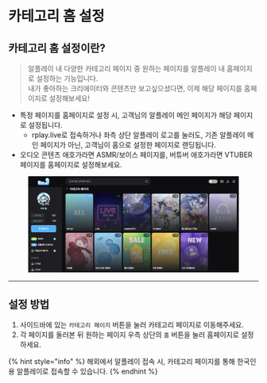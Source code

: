 # 카테고리 홈 설정

## 카테고리 홈 설정이란?

> 알플레이 내 다양한 카테고리 페이지 중 원하는 페이지를 알플레이 내 홈페이지로 설정하는 기능입니다.\
> 내가 좋아하는 크리에이터와 콘텐츠만 보고싶으셨다면, 이제 해당 페이지를 홈페이지로 설정해보세요!

* 특정 페이지를 홈페이지로 설정 시, 고객님의 알플레이 메인 페이지가 해당 페이지로 설정됩니다.
  * rplay.live로 접속하거나 좌측 상단 알플레이 로고를 눌러도, 기존 알플레이 메인 페이지가 아닌, 고객님이 홈으로 설정한 페이지로 랜딩됩니다.
* 오디오 콘텐츠 애호가라면 ASMR/보이스 페이지를, 버튜버 애호가라면 VTUBER페이지를 홈페이지로 설정해보세요.

<figure><img src="../../.gitbook/assets/image (123).png" alt=""><figcaption></figcaption></figure>

***

## 설정 방법

1. 사이드바에 있는 `카테고리 페이지` 버튼을 눌러 카테고리 페이지로 이동해주세요.
2. 각 페이지를 둘러본 뒤 원하는 페이지 우측 상단의 `홈` 버튼을 눌러 홈페이지로 설정하세요.

{% hint style="info" %}
해외에서 알플레이 접속 시, 카테고리 페이지를 통해 한국인용 알플레이로 접속할 수 있습니다.
{% endhint %}

